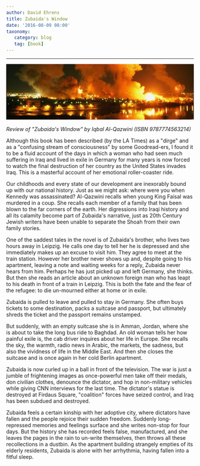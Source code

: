 ```yaml
---
author: David Ehrens
title: Zubaida's Window
date: '2016-08-09 08:00'
taxonomy:
   category: blog
   tag: [book]
---
```

---

![](baghdad.jpg)

*Review of "Zubaida's Window" by Iqbal Al-Qazwini (ISBN 9787774563214)*

Although this book has been described (by the LA Times) as a "dirge" and as a "confusing stream of consciousness" by some Goodread-ers, I found it to be a fluid account of the days in which a woman who had seen much suffering in Iraq and lived in exile in Germany for many years is now forced to watch the final destruction of her country as the United States invades Iraq. This is a masterful account of her emotional roller-coaster ride.

Our childhoods and every state of our development are inexorably bound up with our national history. Just as we might ask: where were you when Kennedy was assassinated? Al-Qazwini recalls when young King Faisal was murdered in a coup. She recalls each member of a family that has been blown to the far corners of the earth. Her digressions into Iraqi history and all its calamity become part of Zubaida's narrative, just as 20th Century Jewish writers have been unable to separate the Shoah from their own family stories. 

One of the saddest tales in the novel is of Zubaida's brother, who lives two hours away in Leipzig. He calls one day to tell her he is depressed and she immediately makes up an excuse to visit him. They agree to meet at the train station. However her brother never shows up and, despite going to his apartment, leaving a note and waiting weeks for a reply, Zubaida never hears from him. Perhaps he has just picked up and left Germany, she thinks. But then she reads an article about an unknown foreign man who has leapt to his death in front of a train in Leipzig. This is both the fate and the fear of the refugee: to die un-mourned either at home or in exile.

Zubaida is pulled to leave and pulled to stay in Germany. She often buys tickets to some destination, packs a suitcase and passport, but ultimately shreds the ticket and the passport remains unstamped. 

But suddenly, with an empty suitcase she is in Amman, Jordan, where she is about to take the long bus ride to Baghdad. An old woman tells her how painful exile is, the cab driver inquires about her life in Europe. She recalls the sky, the warmth, radio news in Arabic, the markets, the sadness, but also the vividness of life in the Middle East. And then she closes the suitcase and is once again in her cold Berlin apartment.

Zubaida is now curled up in a ball in front of the television. The war is just a jumble of frightening images as once-powerful men take off their medals, don civilian clothes, denounce the dictator, and hop in non-military vehicles while giving CNN interviews for the last time. The dictator's statue is destroyed at Firdaus Square, "coalition" forces have seized control, and Iraq has been subdued and destroyed.

Zubaida feels a certain kinship with her adoptive city, where dictators have fallen and the people rejoice their sudden freedom. Suddenly long-repressed memories and feelings surface and she writes non-stop for four days. But the history she has recorded feels false, manufactured, and she leaves the pages in the rain to un-write themselves, then throws all these recollections in a dustbin. As the apartment building strangely empties of its elderly residents, Zubaida is alone with her arrhythmia, having fallen into a fitful sleep.
